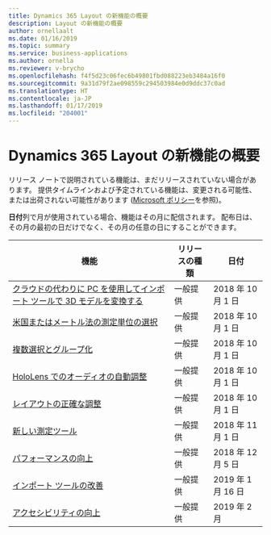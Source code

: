 ```yaml
---
title: Dynamics 365 Layout の新機能の概要
description: Layout の新機能の概要
author: ornellaalt
ms.date: 01/16/2019
ms.topic: summary
ms.service: business-applications
ms.author: ornella
ms.reviewer: v-brycho
ms.openlocfilehash: f4f5d23c06fec6b49801fbd088223eb3484a16f0
ms.sourcegitcommit: 9a31d79f2ae098559c294503984e0d9ddc37c0ad
ms.translationtype: HT
ms.contentlocale: ja-JP
ms.lasthandoff: 01/17/2019
ms.locfileid: "204001"
---
```

# <a name="summary-of-whats-new-in-dynamics-365-layout"></a>Dynamics 365 Layout の新機能の概要

リリース ノートで説明されている機能は、まだリリースされていない場合があります。 提供タイムラインおよび予定されている機能は、変更される可能性、または出荷されない可能性があります ([Microsoft ポリシー](https://go.microsoft.com/fwlink/p/?linkid=2007332)を参照)。

**日付**列で月が使用されている場合、機能はその月に配信されます。 配布日は、その月の最初の日だけでなく、その月の任意の日にすることができます。


| **機能**                                                 | **リリースの種類**     | **日付** |
|-------------------------------------------------------------|----------------------|--------------------------|
| [クラウドの代わりに PC を使用してインポート ツールで 3D モデルを変換する](import-tool-PC-option.md)  | 一般提供 | 2018 年 10 月 1 日|
| [米国またはメートル法の測定単位の選択](unit-measure.md)             | 一般提供 | 2018 年 10 月 1 日             |
| [複数選択とグループ化](multi-select.md)                       | 一般提供 | 2018 年 10 月 1 日             |
| [HoloLens でのオーディオの自動調整](dynamics-audio.md)        | 一般提供 | 2018 年 10 月 1 日             |
| [レイアウトの正確な調整](precisely-realign-layout.md) | 一般提供 | 2018 年 10 月 1 日    |
| [新しい測定ツール](measurement-tools.md)            | 一般提供 | 2018 年 11 月 1 日               |
| [パフォーマンスの向上](performance-mode-setting.md)            | 一般提供 | 2018 年 12 月 5 日               |
| [インポート ツールの改善](import-tool.md)|一般提供|2019 年 1 月 16 日|
| [アクセシビリティの向上](accessibility.md)            | 一般提供 | 2019 年 2 月               |

